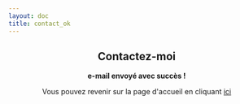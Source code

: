 ```yaml
---
layout: doc
title: contact_ok
---
```


<div class="container">
    <h2>Contactez-moi</h2>
    <p><strong>e-mail envoyé avec succès !</strong></p>
    <p>Vous pouvez revenir sur la page d'accueil en cliquant <a href="/">ici</a></p>
</div>
  
<style scoped lang="scss">
  .container {
    margin: 10px auto;
    max-width: 600px;
    text-align: center;
  }
  h1 {
    margin: 30px 0;
    font-size: 4em;
    line-height: 1;
    letter-spacing: -1px;
  }
</style>
